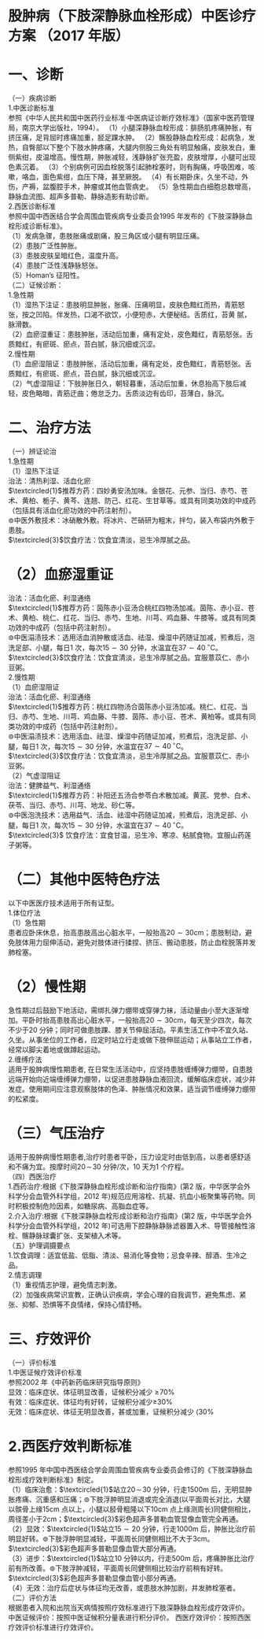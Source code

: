 # 股肿病（下肢深静脉血栓形成）中医诊疗方案 （2017 年版）  
# 一、诊断  
（一）疾病诊断  
1.中医诊断标准  
参照《中华人民共和国中医药行业标准·中医病证诊断疗效标准》（国家中医药管理局，南京大学出版社，1994）。 （1）小腿深静脉血栓形成：腓肠肌疼痛肿胀，有挤压痛，足背屈时疼痛加重，胫足踝水肿。 （2）髂股静脉血栓形成：起病急，发热，自臀部以下整个下肢水肿疼痛，大腿内侧股三角处有明显触痛，皮肤发白，重侧紫绀，皮温增高。慢性期，肿胀减轻，浅静脉扩张充盈，皮肤增厚，小腿可出现色素沉着。 （3）个别病例可因血栓脱落引起肺栓塞时，则有胸痛，呼吸困难，咳嗽，咯血，面色紫绀，血压下降，甚至厥脱。 （4）有长期卧床，久坐不动，外伤，产褥，盆腹腔手术，肿瘤或其他血管病史。 （5）急性期血白细胞总数增高，静脉血流图、超声多普勒、静脉造影有助诊断。  
2.西医诊断标准  
参照中国中西医结合学会周围血管疾病专业委员会1995 年发布的《下肢深静脉血栓形成诊断标准》。  
（1）发病急骤，患肢胀痛或剧痛，股三角区或小腿有明显压痛。  
（2）患肢广泛性肿胀。  
（3）患肢皮肤呈暗红色，温度升高。  
（4）患肢广泛性浅静脉怒张。  
（5）Homan’s 征阳性。  
（二）证候诊断：  
1.急性期  
（1）湿热下注证：患肢明显肿胀，胀痛、压痛明显，皮肤色黯红而热，青筋怒张，按之凹陷。伴发热，口渴不欲饮，小便短赤，大便秘结。舌质红，苔黄 腻，脉滑数。  
（2）血瘀湿重证：患肢肿胀，活动后加重，痛有定处，皮色黯红，青筋怒张。舌质黯红，有瘀斑、瘀点，苔白腻，脉沉细或沉涩。  
2.慢性期  
（1）血瘀湿阻证：患肢肿胀，活动后加重，痛有定处，皮色黯红，青筋怒张。舌质黯红，有瘀斑、瘀点，苔白腻，脉沉细或沉涩。  
（2）气虚湿阻证：下肢肿胀日久，朝轻暮重，活动后加重，休息抬高下肢后减轻，皮色略暗，青筋迂曲；倦怠乏力。舌质淡边有齿印，苔薄白，脉沉。  
# 二、治疗方法  
（一）辨证论治  
1.急性期  
（1）湿热下注证  
治法：清热利湿、活血化瘀  
$\textcircled{1}$推荐方药：四妙勇安汤加味。金银花、元参、当归、赤芍、苍术、黄柏、栀子、黄芩、连翘、防己、红花、生甘草等。或具有同类功效的中成药（包括具有活血化瘀功效的中药注射剂）。  
$\circledcirc$中医外敷技术：冰硝散外敷。将冰片、芒硝研为粗末，拌匀，装入布袋内外敷于患肢。  
$\textcircled{3}$饮食疗法：饮食宜清淡，忌生冷厚腻之品。  
# （2）血瘀湿重证  
治法：活血化瘀、利湿通络  
$\textcircled{1}$推荐方药：茵陈赤小豆汤合桃红四物汤加减。茵陈、赤小豆、苍术、黄柏、桃仁、红花、当归、赤芍、生地、川芎、鸡血藤、牛膝等。或具有同类功效的中成药（包括中药注射剂）。  
$\circledcirc$中医溻渍技术：选用活血消肿散或活血、祛湿、燥湿中药随证加减，煎煮后，泡洗足部、小腿，每日1 次，每次$15{\sim}30$ 分钟，水温宜在$37{\sim}40\,^{\circ}\mathrm{C}$。  
$\textcircled{3}$饮食疗法：饮食宜清淡，忌生冷厚腻之品。宜服薏苡仁、赤小豆粥。  
2.慢性期  
（1）血瘀湿阻证  
治法：活血化瘀、利湿通络  
$\textcircled{1}$推荐方药：桃红四物汤合茵陈赤小豆汤加减。桃仁、红花、当归、赤芍、生地、川芎、鸡血藤、牛膝、茵陈、赤小豆、苍术、黄柏等。或具有同类功效的中成药（包括中药注射剂）。  
$\circledcirc$中医溻渍技术：选用活血、祛湿、燥湿中药随证加减，煎煮后，泡洗足部、小腿，每日1 次，每次$15{\sim}30$ 分钟，水温宜在$37{\sim}40\,^{\circ}\mathrm{C}$。  
$\textcircled{3}$饮食疗法：饮食宜清淡，忌生冷厚腻之品。宜服薏苡仁、赤小豆粥。  
（2）气虚湿阻证  
治法：健脾益气、利湿通络  
$\textcircled{1}$推荐方药：补阳还五汤合参苓白术散加减。黄芪、党参、白术、茯苓、当归、赤芍、川芎、地龙、砂仁等。  
$\circledcirc$中医泡洗技术：选用益气、活血、祛湿中药随证加减，煎煮后，泡洗足部、小腿，每日1 次，每次$15{\sim}30$ 分钟，水温宜在$37{\sim}40\,^{\circ}\mathrm{C}$。  
$\textcircled{3}$ 饮食疗法：宜食甘温，忌生冷、寒凉、粘腻食物。宜服山药莲子粥等。  
# （二）其他中医特色疗法  
以下中医医疗技术适用于所有证型。  
1.体位疗法  
（1）急性期  
患者应卧床休息，抬高患肢高出心脏水平，一般抬高$20{\sim}30\mathrm{cm}$；患肢制动，避免肢体用力屈伸活动，避免对肢体进行揉捏、挤压、搬动患肢，防止血栓脱落并发肺栓塞。  
# （2）慢性期  
急性期过后鼓励下地活动，需绑扎弹力绷带或穿弹力袜，活动量由小至大逐渐增加。平卧时抬高患肢高出心脏水平，一般抬高$20{\sim}30\mathrm{cm}$，每天至少四次，每次不少于20 分钟；同时可做患肢踝、膝关节伸屈活动。平素生活工作中不宜久站、久坐。从事坐位的工作者，应定时站立行走或做下肢伸屈运动；从事站立工作者，经常以脚尖着地或做蹲起运动。  
2.缠缚疗法  
适用于股肿病慢性期患者, 在日常生活活动中，应坚持患肢缠缚弹力绷带，自患肢远端开始向近端缠缚弹力绷带，以促进患肢静脉血液回流，缓解临床症状，减少并发症。使用期间应注意观察肢体的色泽、肿胀情况和效果，适当调节缠缚弹力绷带的松紧度。  
# （三）气压治疗  
适用于股肿病慢性期患者,治疗时患者平卧，压力设定时由低到高，以患者感舒适和不痛为宜。按摩时间$20\!\sim\!30$ 分钟/次，10 天为1 个疗程。  
（四）西医治疗  
1.西药治疗:根据《下肢深静脉血栓形成诊断和治疗指南》(第2 版，中华医学会外科学分会血管外科学组，2012 年)规范应用溶栓、抗凝、抗血小板聚集等药物。同时积极控制危险因素，如糖尿病、高脂血症等。  
2.介入治疗:根据《下肢深静脉血栓形成诊断和治疗指南》(第2 版，中华医学会外科学分会血管外科学组，2012 年)可选用下腔静脉静脉滤器置入术、导管接触性溶栓、髂静脉球囊扩张、支架植入术等。  
（五）护理调摄要点  
1.饮食调理：适宜低盐、低脂、清淡、易消化等食物；忌食辛辣、醇酒、生冷之品。  
2.情志调理  
（1）重视情志护理，避免情志刺激。  
（2）加强疾病常识宣教，正确认识疾病，学会心理的自我调节，避免焦虑、紧张、抑郁、恐惧等不良情绪，保持心情舒畅。  
# 三、疗效评价  
（一）评价标准  
1.中医证候疗效评价标准  
参照2002 年《中药新药临床研究指导原则》  
显效：临床症状、体征明显改善，证候积分减少 $\geqslant\!70\%$  
有效：临床症状、体征均有好转，证候积分减少≥$30\%$  
无效：临床症状、体征无明显改善，甚或加重，证候积分减少 $\langle30\%$  
# 2.西医疗效判断标准  
参照1995 年中国中西医结合学会周围血管疾病专业委员会修订的《下肢深静脉血栓形成疗效判断标准》制定。  
（1）临床治愈：$\textcircled{1}$站立$20\!\sim\!30$ 分钟，行走$1500\mathrm{m}$ 后，无明显肿胀疼痛、沉重感和压痛；$\circledcirc$下肢浮肿明显消退或完全消退(以平面周长对比，大腿以髌骨上缘15cm 点以上，小腿以胫骨粗隆以下$10\mathrm{cm}$ 点上缘测周长)同健侧相比，周径差小于$2\mathrm{cm}$；$\textcircled{3}$彩色超声多普勒血管显像血管完全再通。  
（2）显效：$\textcircled{1}$站立$15{\sim}20$ 分钟，行走$1000\mathrm{m}$ 后，肿胀比治疗前明显好转。$\circledcirc$下肢浮肿明显减轻，平面周长同健侧相比不大于$\mathrm{3cm}$。$\textcircled{3}$彩色超声多普勒显像血管大部分再通。  
（3）进步：$\textcircled{1}$站立10 分钟以内，行走$500\mathrm{m}$ 后，疼痛肿胀比治疗前有所改善。$\circledcirc$下肢浮肿减轻，平面周长同健侧相比较治疗前稍有好转。$\textcircled{3}$彩色超声多普勒显像血管小部分再通。  
（4）无效：治疗后症状与体征均无改善，或患肢水肿加剧，并发肺栓塞者。  
（二）评价方法  
根据患者入院和出院当天病情按照疗效标准进行下肢深静脉血栓形成疗效评价。  
中医证候评价：按照中医证候积分量表进行积分评价。 西医疗效评价：按照西医疗效评价标准进行疗效评价。  